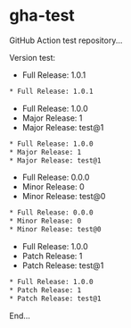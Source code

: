 # gha-test

GitHub Action test repository...

Version test:

[//]: # (x-release-please-start-version)

* Full Release: 1.0.1

```bash
* Full Release: 1.0.1
```

[//]: # (x-release-please-end)

[//]: # (x-release-please-start-major)

* Full Release: 1.0.0
* Major Release: 1
* Major Release: test@1

```bash
* Full Release: 1.0.0
* Major Release: 1
* Major Release: test@1
```

[//]: # (x-release-please-end)

[//]: # (x-release-please-start-minor)

* Full Release: 0.0.0
* Minor Release: 0
* Minor Release: test@0

```bash
* Full Release: 0.0.0
* Minor Release: 0
* Minor Release: test@0
```

[//]: # (x-release-please-end)

[//]: # (x-release-please-start-patch)

* Full Release: 1.0.0
* Patch Release: 1
* Patch Release: test@1

```bash
* Full Release: 1.0.0
* Patch Release: 1
* Patch Release: test@1
```

[//]: # (x-release-please-end)

End...
